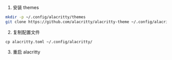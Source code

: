 1. 安装 themes

```bash
mkdir -p ~/.config/alacritty/themes
git clone https://github.com/alacritty/alacritty-theme ~/.config/alacritty/themes
```

2. 复制配置文件

```
cp alacritty.toml ~/.config/alacritty/
```

3. 重启 alacritty


